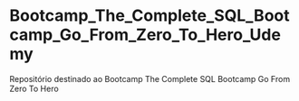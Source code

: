 # Bootcamp_The_Complete_SQL_Bootcamp_Go_From_Zero_To_Hero_Udemy
Repositório destinado ao Bootcamp The Complete SQL Bootcamp Go From Zero To Hero
